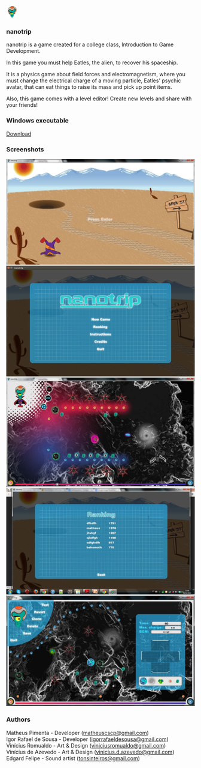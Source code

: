![Eatles](https://raw.githubusercontent.com/matheuscscp/nanotrip/gh-pages/images/icon.png)

### nanotrip
nanotrip is a game created for a college class, Introduction to Game Development.

In this game you must help Eatles, the alien, to recover his spaceship.

It is a physics game about field forces and electromagnetism, where you must change the electrical charge of a moving particle, Eatles' psychic avatar, that can eat things to raise its mass and pick up point items.

Also, this game comes with a level editor! Create new levels and share with your friends!

### Windows executable
[Download](https://downloads.sourceforge.net/project/nanotrip/nanotrip.zip?r=https%3A%2F%2Fsourceforge.net%2Fprojects%2Fnanotrip%2F&ts=1360884880&use_mirror=ufpr)

### Screenshots
![Splash screen](https://raw.githubusercontent.com/matheuscscp/nanotrip/gh-pages/images/splash_screen.png)
![Title screen](https://raw.githubusercontent.com/matheuscscp/nanotrip/gh-pages/images/title_screen.png)
![Level one](https://raw.githubusercontent.com/matheuscscp/nanotrip/gh-pages/images/level_one.png)
![Ranking](https://raw.githubusercontent.com/matheuscscp/nanotrip/gh-pages/images/ranking.png)
![Map editor](https://raw.githubusercontent.com/matheuscscp/nanotrip/gh-pages/images/map_editor.png)

### Authors
Matheus Pimenta - Developer (matheuscscp@gmail.com)<br />
Igor Rafael de Sousa - Developer (igorrafaeldesousa@gmail.com)<br />
Vinícius Romualdo - Art & Design (viniciusromualdo@gmail.com)<br />
Vinícius de Azevedo - Art & Design (vinicius.d.azevedo@gmail.com)<br />
Edgard Felipe - Sound artist (tonsinteiros@gmail.com)
